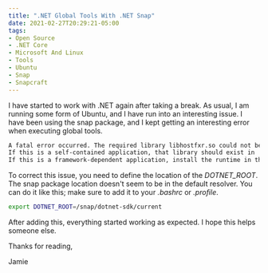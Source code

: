 ```yaml
---
title: ".NET Global Tools With .NET Snap"
date: 2021-02-27T20:29:21-05:00
tags:
- Open Source
- .NET Core
- Microsoft And Linux
- Tools
- Ubuntu
- Snap
- Snapcraft
---
```


I have started to work with .NET again after taking a break. As usual, I am running some form of Ubuntu, and I have run into an interesting issue. I have been using the snap package, and I kept getting an interesting error when executing global tools.

```Bash
A fatal error occurred. The required library libhostfxr.so could not be found.
If this is a self-contained application, that library should exist in 
If this is a framework-dependent application, install the runtime in the global location [/usr/share/dotnet] or use the DOTNET_ROOT environment variable to specify the runtime location or register the runtime location in [/etc/dotnet/install_location].
```

To correct this issue, you need to define the location of the *DOTNET_ROOT*. The snap package location doesn't seem to be in the default resolver. You can do it like this; make sure to add it to your *.bashrc* or *.profile*.

```Bash
export DOTNET_ROOT=/snap/dotnet-sdk/current
```

After adding this, everything started working as expected. I hope this helps someone else.

Thanks for reading,

Jamie


